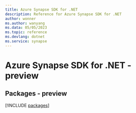 ```yaml
---
title: Azure Synapse SDK for .NET
description: Reference for Azure Synapse SDK for .NET
author: wonner
ms.author: wanyang
ms.data: 05/05/2023
ms.topic: reference
ms.devlang: dotnet
ms.service: synapse
---
```

# Azure Synapse SDK for .NET - preview
## Packages - preview
[!INCLUDE [packages](synapse-index.md)]